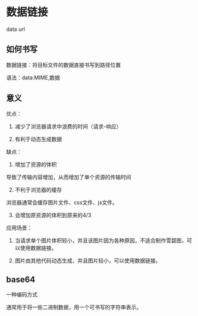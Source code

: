 # 数据链接

data url

## 如何书写

数据链接：将目标文件的数据直接书写到路径位置

语法：data:MIME,数据

## 意义

优点：

1. 减少了浏览器请求中浪费的时间（请求-响应）

2. 有利于动态生成数据

缺点：

1. 增加了资源的体积

导致了传输内容增加，从而增加了单个资源的传输时间

2. 不利于浏览器的缓存

浏览器通常会缓存图片文件、css文件、js文件。

3. 会增加原资源的体积到原来的4/3

应用场景：

1. 当请求单个图片体积较小，并且该图片因为各种原因，不适合制作雪碧图，可以使用数据链接。

2. 图片由其他代码动态生成，并且图片较小，可以使用数据链接。

## base64

一种编码方式

通常用于将一些二进制数据，用一个可书写的字符串表示。